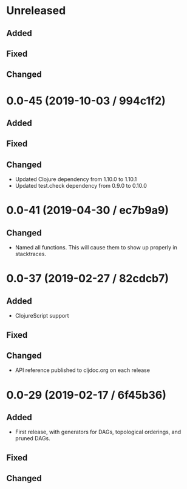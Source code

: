 # Unreleased

## Added

## Fixed

## Changed

# 0.0-45 (2019-10-03 / 994c1f2)

## Added

## Fixed

## Changed

- Updated Clojure dependency from 1.10.0 to 1.10.1
- Updated test.check dependency from 0.9.0 to 0.10.0

# 0.0-41 (2019-04-30 / ec7b9a9)

## Changed

- Named all functions. This will cause them to show up properly in stacktraces.

# 0.0-37 (2019-02-27 / 82cdcb7)

## Added

- ClojureScript support

## Fixed

## Changed

- API reference published to cljdoc.org on each release

# 0.0-29 (2019-02-17 / 6f45b36)

## Added

- First release, with generators for DAGs, topological orderings, and pruned
  DAGs.

## Fixed

## Changed
